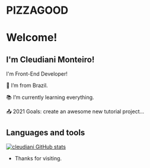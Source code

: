 # PIZZAGOOD
# Welcome!

 

## I'm Cleudiani Monteiro!

 I'm Front-End Developer!

:house_with_garden: I’m from Brazil.

:books: I’m currently learning everything.

:outbox_tray: 2021 Goals: create an awesome new tutorial project...

## Languages and tools
[![cleudiani GitHub stats](https://github-readme-stats.vercel.app/api?username=cleudiani)](https://github.com/cleudiani/github-readme-stats)
 
 - Thanks for visiting.
